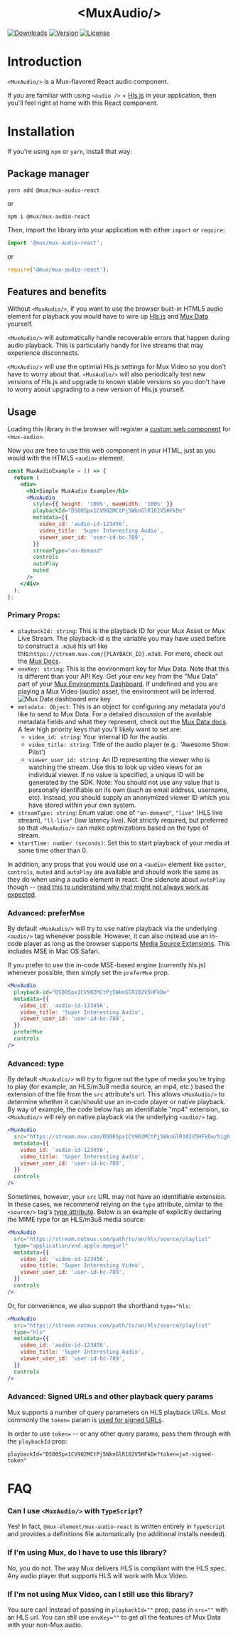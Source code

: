 <p align="center">
  <h1 align="center">&lt;MuxAudio/&gt;</h1>
  <a href="https://npmcharts.com/compare/@mux/mux-audio-react?interval=30"><img src="https://img.shields.io/npm/dm/@mux/mux-audio-react.svg?sanitize=true" alt="Downloads"></a>
    <a href="https://www.npmjs.com/package/@mux/mux-audio-react"><img src="https://img.shields.io/npm/v/@mux/mux-audio-react.svg?sanitize=true" alt="Version"></a>
    <a href="https://www.npmjs.com/package/@mux/mux-audio-react"><img src="https://img.shields.io/npm/l/@mux/mux-audio-react.svg?sanitize=true" alt="License"></a>
</p>

# Introduction

`<MuxAudio/>` is a Mux-flavored React audio component.

If you are familiar with using `<audio />` + [Hls.js](https://github.com/video-dev/hls.js) in your application, then you'll feel right at home with this React component.

# Installation

If you're using `npm` or `yarn`, install that way:

## Package manager

```
yarn add @mux/mux-audio-react
```

or

```
npm i @mux/mux-audio-react
```

Then, import the library into your application with either `import` or `require`:

```js
import '@mux/mux-audio-react';
```

or

```js
require('@mux/mux-audio-react');
```

## Features and benefits

Without `<MuxAudio/>`, if you want to use the browser built-in HTML5 audio element for playback you would have to wire up [Hls.js](https://github.com/video-dev/hls.js) and [Mux Data](https://docs.mux.com/guides/data/monitor-hls-js) yourself.

`<MuxAudio/>` will automatically handle recoverable errors that happen during audio playback. This is particularly handy for live streams that may experience disconnects.

`<MuxAudio/>` will use the optimial Hls.js settings for Mux Video so you don't have to worry about that. `<MuxAudio/>` will also periodically test new versions of Hls.js and upgrade to known stable versions so you don't have to worry about upgrading to a new version of Hls.js yourself.

## Usage

Loading this library in the browser will register a [custom web component](https://developer.mozilla.org/en-US/docs/Web/Web_Components) for `<mux-audio>`.

Now you are free to use this web component in your HTML, just as you would with the HTML5 `<audio>` element.

```jsx
const MuxAudioExample = () => {
  return (
    <div>
      <h1>Simple MuxAudio Example</h1>
      <MuxAudio
        style={{ height: '100%', maxWidth: '100%' }}
        playbackId="DS00Spx1CV902MCtPj5WknGlR102V5HFkDe"
        metadata={{
          video_id: 'audio-id-123456',
          video_title: 'Super Interesting Audio',
          viewer_user_id: 'user-id-bc-789',
        }}
        streamType="on-demand"
        controls
        autoPlay
        muted
      />
    </div>
  );
};
```

### Primary Props:

- `playbackId: string`: This is the playback ID for your Mux Asset or Mux Live Stream. The playback-id is the variable you may have used before to construct a `.m3u8` hls url like this:`https://stream.mux.com/{PLAYBACK_ID}.m3u8`. For more, check out the [Mux Docs](https://docs.mux.com/guides/video/play-your-videos#1-get-your-playback-id).
- `envKey: string`: This is the environment key for Mux Data. Note that this is different than your API Key. Get your env key from the "Mux Data" part of your [Mux Environments Dashboard](https://dashboard.mux.com/environments). If undefined and you are playing a Mux Video (audio) asset, the environment will be inferred.
  <img src="../../shared/images/env-key.png" alt="Mux Data dashboard env key"></img>
- `metadata: Object`: This is an object for configuring any metadata you'd like to send to Mux Data. For a detailed discussion of the available metadata fields and what they represent, check out the [Mux Data docs](https://docs.mux.com/guides/data/make-your-data-actionable-with-metadata). A few high priority keys that you'll likely want to set are:
  - `video_id: string`: Your internal ID for the audio.
  - `video_title: string`: Title of the audio player (e.g.: 'Awesome Show: Pilot')
  - `viewer_user_id: string`: An ID representing the viewer who is watching the stream. Use this to look up video views for an individual viewer. If no value is specified, a unique ID will be generated by the SDK. Note: You should not use any value that is personally identifiable on its own (such as email address, username, etc). Instead, you should supply an anonymized viewer ID which you have stored within your own system.
- `streamType: string`: Enum value: one of `"on-demand"`, `"live"` (HLS live stream), `"ll-live"` (low latency live). Not strictly required, but preferred so that `<MuxAudio/>` can make optimizations based on the type of stream.
- `startTime: number (seconds)`: Set this to start playback of your media at some time other than 0.

In addition, any props that you would use on a `<audio>` element like `poster`, `controls`, `muted` and `autoPlay` are available and should work the same as they do when using a audio element in react. One sidenote about `autoPlay` though -- [read this to understand why that might not always work as expected](https://docs.mux.com/guides/video/web-autoplay-your-videos).

### Advanced: preferMse

By default `<MuxAudio/>` will try to use native playback via the underlying `<audio/>` tag whenever possible. However, it can also instead use an in-code player as long as the browser supports [Media Source Extensions](https://developer.mozilla.org/en-US/docs/Web/API/Media_Source_Extensions_API). This includes MSE in Mac OS Safari.

If you prefer to use the in-code MSE-based engine (currently hls.js) whenever possible, then simply set the `preferMse` prop.

```jsx
<MuxAudio
  playback-id="DS00Spx1CV902MCtPj5WknGlR102V5HFkDe"
  metadata={{
    video_id: 'audio-id-123456',
    video_title: 'Super Interesting Audio',
    viewer_user_id: 'user-id-bc-789',
  }}
  preferMse
  controls
/>
```

### Advanced: type

By default `<MuxAudio/>` will try to figure out the type of media you're trying to play (for example, an HLS/m3u8 media source, an mp4, etc.) based the extension of the file from the `src` attribute's url. This allows `<MuxAudio/>` to determine whether it can/should use an in-code player or native playback. By way of example, the code below has an identifiable "mp4" extension, so `<MuxAudio/>` will rely on native playback via the underlying `<audio/>` tag.

```jsx
<MuxAudio
  src="https://stream.mux.com/DS00Spx1CV902MCtPj5WknGlR102V5HFkDe/high.mp4"
  metadata={{
    video_id: 'audio-id-123456',
    video_title: 'Super Interesting Audio',
    viewer_user_id: 'user-id-bc-789',
  }}
  controls
/>
```

Sometimes, however, your `src` URL may not have an identifiable extension. In these cases, we recommend relying on the `type` attribute, similar to the `<source/>` tag's [type attribute](https://developer.mozilla.org/en-US/docs/Web/HTML/Element/source#attr-type). Below is an example of explicitly declaring the MIME type for an HLS/m3u8 media source:

```jsx
<MuxAudio
  src="https://stream.notmux.com/path/to/an/hls/source/playlist"
  type="application/vnd.apple.mpegurl"
  metadata={{
    video_id: 'video-id-123456',
    video_title: 'Super Interesting Video',
    viewer_user_id: 'user-id-bc-789',
  }}
  controls
/>
```

Or, for convenience, we also support the shorthand `type="hls`:

```jsx
<MuxAudio
  src="https://stream.notmux.com/path/to/an/hls/source/playlist"
  type="hls"
  metadata={{
    video_id: 'audio-id-123456',
    video_title: 'Super Interesting Audio',
    viewer_user_id: 'user-id-bc-789',
  }}
  controls
/>
```

### Advanced: Signed URLs and other playback query params

Mux supports a number of query parameters on HLS playback URLs. Most commonly the `token=` param is [used for signed URLs](https://docs.mux.com/guides/video/secure-video-playback).

In order to use `token=` -- or any other query params, pass them through with the `playbackId` prop:

```
playbackId="DS00Spx1CV902MCtPj5WknGlR102V5HFkDe?token=jwt-signed-token"
```

# FAQ

### Can I use `<MuxAudio/>` with `TypeScript`?

Yes! In fact, `@mux-element/mux-audio-react` is written entirely in `TypeScript` and provides a definitions file automatically (no additional installs needed).

### If I'm using Mux, do I have to use this library?

No, you do not. The way Mux delivers HLS is compliant with the HLS spec. Any audio player that supports HLS will work with Mux Video.

### If I'm not using Mux Video, can I still use this library?

You sure can! Instead of passing in `playbackId=""` prop, pass in `src=""` with an HLS url. You can still use `envKey=""` to get all the features of Mux Data with your non-Mux audio.

